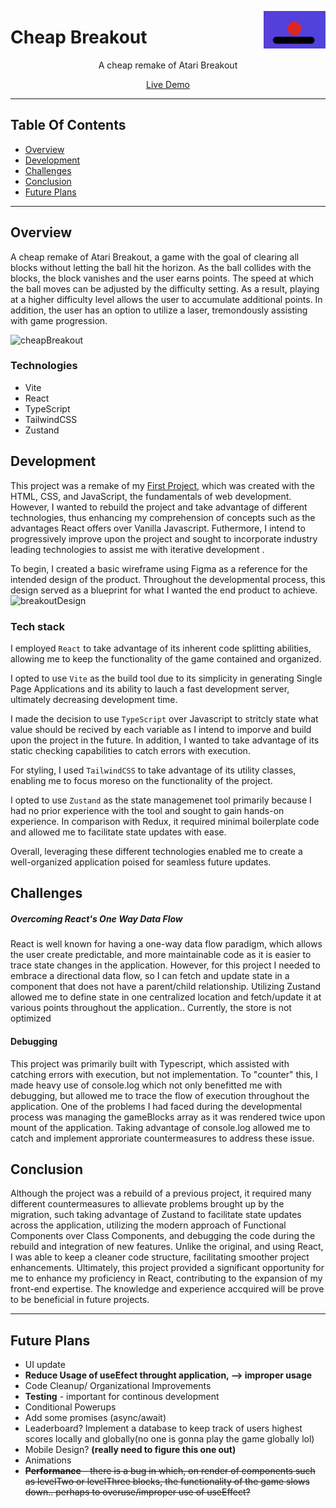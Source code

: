 <a target="_blank" href="https://cheapbreakout.vercel.app/"> <img src="./public/block.png" alt="breakout logo" align="right" height="60" />
</a>


# Cheap Breakout

<p align="center"> A cheap remake of Atari Breakout </p>

<p align="center"> <a target="_blank" href="https://cheapbreakout.vercel.app/"> Live Demo </a> </p>

---
## Table Of Contents
  - [Overview](#overview)
  - [Development](#development)
  - [Challenges](#challenges)
  - [Conclusion](#conclusion)
  - [Future Plans](#future-plans)
---

## Overview

A cheap remake of Atari Breakout, a game with the goal of clearing all blocks without letting the ball hit the horizon. As the ball collides with the blocks, the block vanishes and the user earns points. The speed at which the ball moves can be adjusted by the difficulty setting. As a result, playing at a higher difficulty level allows the user to accumulate additional points. In addition, the user has an option to utilize a laser, tremondously assisting with game progression. 

![cheapBreakout](https://github.com/sean5505/breakoutUploadTest/assets/110543268/614a116f-bc0a-4f64-97da-7776bed4b603)

### Technologies
- Vite
- React
- TypeScript
- TailwindCSS
- Zustand

## Development

This project was a remake of my [First Project](https://github.com/sean5505/breakoutUploadTest), which was created with the HTML, CSS, and JavaScript, the fundamentals of web development. However, I wanted to rebuild the project and take advantage of different technologies, thus enhancing my comprehension of concepts such as the advantages React offers over Vanilla Javascript. Futhermore, I intend to progressively improve upon the project and sought to incorporate industry leading technologies to assist me with iterative development . 

To begin, I created a basic wireframe using Figma as a reference for the intended design of the product. Throughout the developmental process, this design served as a blueprint for what I wanted the end product to achieve.
 ![breakoutDesign](https://github.com/sean5505/breakoutUploadTest/assets/110543268/2a6bff98-3c04-41ac-87c0-c3a58b98ae90)



### **Tech stack**

I employed `React` to take advantage of its inherent code splitting abilities, allowing me to keep the functionality of the game contained and organized.

I opted to use `Vite` as the build tool due to its simplicity in generating Single Page Applications and its ability to lauch a fast development server, ultimately decreasing development time.

I made the decision to use `TypeScript` over Javascript to stritcly state what value should be recived by each variable as I intend to imporve and build upon the project in the future. In addition, I wanted to take advantage of its static checking capabilities to catch errors with execution.

For styling, I used `TailwindCSS` to take advantage of its utility classes, enabling me to focus moreso on the functionality of the project.

I opted to use `Zustand` as the state managemenet tool primarily because I had no prior experience with the tool and sought to gain hands-on experience. In comparison with Redux, it required minimal boilerplate code and allowed me to facilitate state updates with ease.

Overall, leveraging these different technologies enabled me to create a well-organized application poised for seamless future updates.

## Challenges

##### **Overcoming React's One Way Data Flow**

React is well known for having a one-way data flow paradigm, which allows the user create predictable, and more maintainable code as it is easier to trace state changes in the application. However, for this project I needed to embrace a directional data flow, so I can fetch and update state in a component that does not have a parent/child relationship. Utilizing Zustand allowed me to define state in one centralized location and fetch/update it at various points throughout the application.. Currently, the store is not optimized

#### **Debugging**

This project was primarily built with Typescript, which assisted with catching errors with execution, but not implementation. To "counter" this, I made heavy use of console.log which not only benefitted me with debugging, but allowed me to trace the flow of execution throughout the application. One of the problems I had faced during the developmental process was managing the gameBlocks array as it was rendered twice upon mount of the application. Taking advantage of console.log allowed me to catch and implement approriate countermeasures to address these issue.

## Conclusion

Although the project was a rebuild of a previous project, it required many different countermeasures to allievate problems brought up by the migration, such taking advantage of Zustand  to facilitate state updates across the application, utilizing the modern approach of Functional Components over Class Components, and debugging the code during the rebuild and integration of new features. Unlike the original, and using React, I was able to keep a cleaner code structure, facilitating smoother project enhancements. Ultimately, this project provided a significant opportunity for me to enhance my proficiency in React, contributing to the expansion of my front-end expertise. The knowledge and experience accquired will be prove to be beneficial in future projects.

---
## Future Plans
- UI update
- **Reduce Usage of useEfect throught application, --> improper usage**
- Code Cleanup/ Organizational Improvements
- **Testing** - important for continous development 
- Conditional Powerups
- Add some promises (async/await)
- Leaderboard? Implement a database to keep track of users highest scores locally and globally(no one is gonna play the game globally lol)
- Mobile Design? **(really need to figure this one out)**
- Animations
- ~~**Performance** - there is a bug in which, on render of components such as levelTwo or levelThree blocks, the functionality of the game slows down.. perhaps to overuse/improper use of useEffect?~~